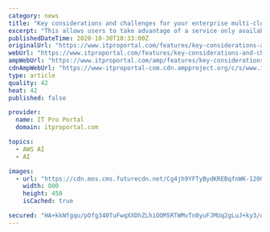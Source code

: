 ```yaml
---
category: news
title: "Key considerations and challenges for your enterprise multi-cloud strategy"
excerpt: "This allows users to take advantage of a service only available on a particular platform. For example, using Sagemaker in AWS but Snowflake on Azure, or Google ML with Snowflake on GCP. By enabling each division with the technology they are comfortable ..."
publishedDateTime: 2020-10-30T10:33:00Z
originalUrl: "https://www.itproportal.com/features/key-considerations-and-challenges-for-your-enterprise-multi-cloud-strategy/"
webUrl: "https://www.itproportal.com/features/key-considerations-and-challenges-for-your-enterprise-multi-cloud-strategy/"
ampWebUrl: "https://www.itproportal.com/amp/features/key-considerations-and-challenges-for-your-enterprise-multi-cloud-strategy/"
cdnAmpWebUrl: "https://www-itproportal-com.cdn.ampproject.org/c/s/www.itproportal.com/amp/features/key-considerations-and-challenges-for-your-enterprise-multi-cloud-strategy/"
type: article
quality: 42
heat: 42
published: false

provider:
  name: IT Pro Portal
  domain: itproportal.com

topics:
  - AWS AI
  - AI

images:
  - url: "https://cdn.mos.cms.futurecdn.net/Cg4jh9YFTyBydKREBqfnWK-1200-80.jpg"
    width: 800
    height: 450
    isCached: true

secured: "HA+kkNfgqu/pOfg340TuFwqXXDhZLhiOOM5RTWMvTn0yuFJMUq2gLuJ+ky3/qU5G0dmmLFlHi9ENIYLP5TWBlCzy2x2CzKfSrh8XkW7Qh/UjifdEwYPGgxOFvYJ2Ekf7wuf2URpw2HEczBis+Im/bQJuyuEmXVRUlroLtNGiDeOAnN88zxQZ/J2w7NoPTjaw78y8zxxWGw8VE2ozWzu7GSKkI3ATwwdXMou/X2RCmyxKI7ALUD70JMzPidRlA8B5HhBjjh+17fwiKRRPSx7LGv+CH37QFFOHun4GQDlYo9yPLvCdZ6RD5GpcsriIIiIqtoVxm9foDvb1EhOYsUVgNjA8bHVU39d8881F9HEr3SI=;G6fBQ/vNdxjG4xMGUkHT9w=="
---
```


